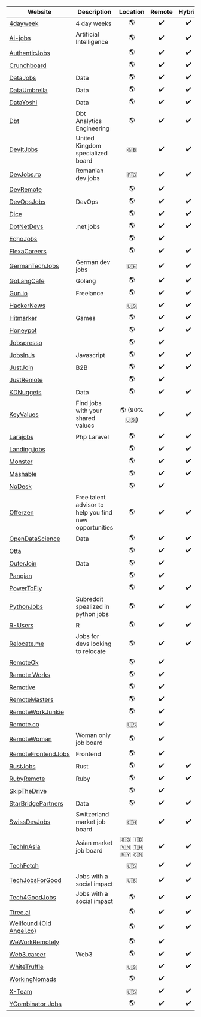 Website | Description | Location | Remote | Hybrid | Onsite 
------- | --------- | :-------: | :-------: | :------: | :------:
[4dayweek](https://4dayweek.io/) | 4 day weeks | :earth_americas: | :heavy_check_mark: | :heavy_check_mark: | :heavy_check_mark:
[Ai-jobs](https://ai-jobs.net/) | Artificial Intelligence | :earth_americas: | :heavy_check_mark: | :heavy_check_mark: | :heavy_check_mark:
[AuthenticJobs](https://authenticjobs.com/) | | :earth_americas: | :heavy_check_mark: | :heavy_check_mark: | :heavy_check_mark:
[Crunchboard](https://www.crunchboard.com/) | | :earth_americas: | :heavy_check_mark: | :heavy_check_mark: | :heavy_check_mark:
[DataJobs](https://datajobs.com/) | Data | :earth_americas: | :heavy_check_mark: | :heavy_check_mark: | :heavy_check_mark:
[DataUmbrella](https://jobs.dataumbrella.org/) | Data | :earth_americas: | :heavy_check_mark: | :heavy_check_mark: | :heavy_check_mark: | |
[DataYoshi](https://datayoshi.com/) | Data | :earth_americas: | :heavy_check_mark: | :heavy_check_mark: | :heavy_check_mark:
[Dbt](https://www.getdbt.com/analytics-engineering/jobs) | Dbt Analytics Engineering | :earth_americas: | :heavy_check_mark: | :heavy_check_mark: | :heavy_check_mark:
[DevItJobs](https://devitjobs.uk/jobs/all) | United Kingdom specialized board| :uk: | :heavy_check_mark: | :heavy_check_mark: | :heavy_check_mark:
[DevJobs.ro](https://devjob.ro/jobs/all) | Romanian dev jobs| :romania: | :heavy_check_mark: | :heavy_check_mark: | :heavy_check_mark:
[DevRemote](https://devremote.io/) | | :earth_americas: | :heavy_check_mark:
[DevOpsJobs](https://devops-jobs.net/) | DevOps | :earth_americas: | :heavy_check_mark: | :heavy_check_mark: | :heavy_check_mark:
[Dice](https://www.dice.com/jobs) | | :earth_americas: | :heavy_check_mark: | :heavy_check_mark: | :heavy_check_mark:
[DotNetDevs](https://dotnetdevs.co/jobs) | .net jobs | :earth_americas: | :heavy_check_mark: | :heavy_check_mark: | :heavy_check_mark:
[EchoJobs](https://echojobs.io/) |  | :earth_americas: | :heavy_check_mark:
[FlexaCareers](https://flexa.careers/) | | :earth_americas: | :heavy_check_mark: | :heavy_check_mark: | :heavy_check_mark:
[GermanTechJobs](https://germantechjobs.de/en/jobs/all/) | German dev jobs | :de: | :heavy_check_mark: | :heavy_check_mark: | :heavy_check_mark:
[GoLangCafe](https://golang.cafe/) | Golang | :earth_americas: | :heavy_check_mark: | :heavy_check_mark: | :heavy_check_mark:
[Gun.io](https://gun.io/) | Freelance | :earth_americas: | :heavy_check_mark: | :heavy_check_mark: | :heavy_check_mark:
[HackerNews](https://news.ycombinator.com/jobs) | | :us: | :heavy_check_mark: | :heavy_check_mark: | :heavy_check_mark:
[Hitmarker](https://hitmarker.net/jobs) | Games | :earth_americas: | :heavy_check_mark: | :heavy_check_mark: | :heavy_check_mark:
[Honeypot](https://www.honeypot.io/en/) | | :earth_americas: | :heavy_check_mark: | :heavy_check_mark: | :heavy_check_mark:
[Jobspresso](https://jobspresso.co/) |  | :earth_americas: | :heavy_check_mark:
[JobsInJs](https://jobsinjs.com/) | Javascript | :earth_americas: | :heavy_check_mark: | :heavy_check_mark: | :heavy_check_mark:
[JustJoin](https://justjoin.it/) | B2B | :earth_americas: | :heavy_check_mark: | :heavy_check_mark: | :heavy_check_mark:
[JustRemote](https://justremote.co/) |  | :earth_americas: | :heavy_check_mark:
[KDNuggets](https://www.kdnuggets.com/jobs/index.html) | Data | :earth_americas: | :heavy_check_mark: | :heavy_check_mark: | :heavy_check_mark:
[KeyValues](https://www.keyvalues.com/) | Find jobs  with your shared values | :earth_americas: (90% :us:) | :heavy_check_mark: | :heavy_check_mark: | :heavy_check_mark:
[Larajobs](https://larajobs.com/) | Php Laravel | :earth_americas: | :heavy_check_mark: | :heavy_check_mark: | :heavy_check_mark:
[Landing.jobs](https://landing.jobs/) | | :earth_americas: | :heavy_check_mark: | :heavy_check_mark: | :heavy_check_mark:
[Monster](https://www.monster.com/) | | :earth_americas: | :heavy_check_mark: | :heavy_check_mark: | :heavy_check_mark:
[Mashable](https://jobs.mashable.com/jobs/search/results) | | :earth_americas: | :heavy_check_mark: | :heavy_check_mark: | :heavy_check_mark:
[NoDesk](https://nodesk.co/) |  | :earth_americas: | :heavy_check_mark:
[Offerzen](https://www.offerzen.com/) | Free talent advisor to help you find new opportunities | :earth_americas: | :heavy_check_mark: | :heavy_check_mark: | :heavy_check_mark:
[OpenDataScience](https://jobs.opendatascience.com/) | Data | :earth_americas: | :heavy_check_mark: | :heavy_check_mark: | :heavy_check_mark:
[Otta](https://otta.com/) | | :earth_americas: | :heavy_check_mark: | :heavy_check_mark: | :heavy_check_mark:
[OuterJoin](https://outerjoin.us/) | Data | :earth_americas: | :heavy_check_mark:
[Pangian](https://pangian.com/) |  | :earth_americas: | :heavy_check_mark:
[PowerToFly](https://powertofly.com/jobs/) | | :earth_americas: | :heavy_check_mark: | :heavy_check_mark: | :heavy_check_mark:
[PythonJobs](https://www.reddit.com/r/PythonJobs/) | Subreddit spealized in python jobs | :earth_americas: | :heavy_check_mark: | :heavy_check_mark: | :heavy_check_mark:
[R-Users](https://www.r-users.com/) | R | :earth_americas: | :heavy_check_mark: | :heavy_check_mark: | :heavy_check_mark:
[Relocate.me](https://relocate.me/) | Jobs for devs looking to relocate | :earth_americas: | :heavy_check_mark: | :heavy_check_mark: | :heavy_check_mark:
[RemoteOk](https://remoteok.io/remote-jobs) |  | :earth_americas:	 | :heavy_check_mark:
[Remote Works](https://remote.works-hub.com) |  | :earth_americas: | :heavy_check_mark:
[Remotive](https://remotive.com) |  | :earth_americas: | :heavy_check_mark:
[RemoteMasters](https://remotemasters.dev/jobs) | | :earth_americas: | :heavy_check_mark:
[RemoteWorkJunkie](https://jobs.remoteworkjunkie.com/) |  | :earth_americas: | :heavy_check_mark:
[Remote.co](https://remote.co/remote-jobs/it/) | | :us: | :heavy_check_mark: | |
[RemoteWoman](https://remotewoman.com/) | Woman only job board | :earth_americas: | :heavy_check_mark: | |
[RemoteFrontendJobs](https://www.remotefrontendjobs.com/) | Frontend | :earth_americas: | :heavy_check_mark:
[RustJobs](https://rustjobs.dev/) | Rust | :earth_americas: | :heavy_check_mark: | :heavy_check_mark: | :heavy_check_mark:
[RubyRemote](https://rubyonremote.com/) | Ruby | :earth_americas: | :heavy_check_mark: | :heavy_check_mark: | :heavy_check_mark:
[SkipTheDrive](https://www.skipthedrive.com/) |  | :earth_americas: | :heavy_check_mark:
[StarBridgePartners](https://starbridgepartners.com/job-listing/) | Data | :earth_americas: | :heavy_check_mark: | :heavy_check_mark: | :heavy_check_mark:
[SwissDevJobs](https://swissdevjobs.ch/) | Switzerland market job board | :switzerland: | :heavy_check_mark: | :heavy_check_mark: | :heavy_check_mark:
[TechInAsia](https://www.techinasia.com/jobs) | Asian market job board | :singapore: :indonesia: :vietnam: :thailand: :malaysia: :cn: | :heavy_check_mark: | :heavy_check_mark: | :heavy_check_mark:
[TechFetch](https://www.techfetch.com/) | | :us: | :heavy_check_mark: | :heavy_check_mark: | :heavy_check_mark:
[TechJobsForGood](https://techjobsforgood.com/) | Jobs with a social impact | :us: | :heavy_check_mark: | :heavy_check_mark: | :heavy_check_mark:
[Tech4GoodJobs](https://tech4goodjobs.com/) | Jobs with a social impact  | :earth_americas: | :heavy_check_mark: | :heavy_check_mark: | :heavy_check_mark:
[Ttree.ai](https://ttree.ai/) | | :earth_americas: | :heavy_check_mark: | :heavy_check_mark: | :heavy_check_mark:
[Wellfound (Old Angel.co)](https://wellfound.com/jobs) | | :earth_americas: | :heavy_check_mark: | :heavy_check_mark: | :heavy_check_mark:
[WeWorkRemotely](https://weworkremotely.com/) |  | :earth_americas: | :heavy_check_mark:
[Web3.career](https://web3.career/) | Web3 | :earth_americas: | :heavy_check_mark: | :heavy_check_mark: | :heavy_check_mark:
[WhiteTruffle](https://whitetruffle.com/) | | :us: | :heavy_check_mark: | :heavy_check_mark: | :heavy_check_mark:
[WorkingNomads](https://www.workingnomads.com/jobs?category=development,system-administration) | | :earth_americas: | :heavy_check_mark:
[X-Team](https://jobs.x-team.com/jobs/) | | :us: | :heavy_check_mark: | :heavy_check_mark: | :heavy_check_mark:
[YCombinator Jobs](https://www.workatastartup.com/) | | :earth_americas: | :heavy_check_mark: | :heavy_check_mark: | :heavy_check_mark:
